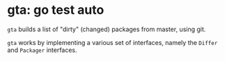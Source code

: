 gta: go test auto
================
`gta` builds a list of "dirty" (changed) packages from master, using git.

`gta` works by implementing a various set of interfaces, namely the `Differ` and `Packager` interfaces.
